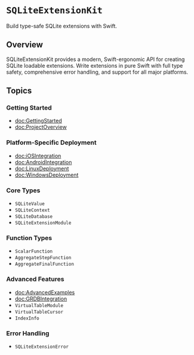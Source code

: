 # ``SQLiteExtensionKit``

Build type-safe SQLite extensions with Swift.

## Overview

SQLiteExtensionKit provides a modern, Swift-ergonomic API for creating SQLite loadable extensions. Write extensions in pure Swift with full type safety, comprehensive error handling, and support for all major platforms.

## Topics

### Getting Started

- <doc:GettingStarted>
- <doc:ProjectOverview>

### Platform-Specific Deployment

- <doc:iOSIntegration>
- <doc:AndroidIntegration>
- <doc:LinuxDeployment>
- <doc:WindowsDeployment>

### Core Types

- ``SQLiteValue``
- ``SQLiteContext``
- ``SQLiteDatabase``
- ``SQLiteExtensionModule``

### Function Types

- ``ScalarFunction``
- ``AggregateStepFunction``
- ``AggregateFinalFunction``

### Advanced Features

- <doc:AdvancedExamples>
- <doc:GRDBIntegration>
- ``VirtualTableModule``
- ``VirtualTableCursor``
- ``IndexInfo``

### Error Handling

- ``SQLiteExtensionError``
